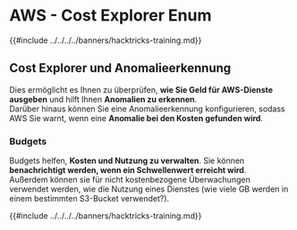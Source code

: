 # AWS - Cost Explorer Enum

{{#include ../../../../banners/hacktricks-training.md}}

## Cost Explorer und Anomalieerkennung

Dies ermöglicht es Ihnen zu überprüfen, **wie Sie Geld für AWS-Dienste ausgeben** und hilft Ihnen **Anomalien zu erkennen**.\
Darüber hinaus können Sie eine Anomalieerkennung konfigurieren, sodass AWS Sie warnt, wenn eine **Anomalie bei den Kosten gefunden wird**.

### Budgets

Budgets helfen, **Kosten und Nutzung zu verwalten**. Sie können **benachrichtigt werden, wenn ein Schwellenwert erreicht wird**.\
Außerdem können sie für nicht kostenbezogene Überwachungen verwendet werden, wie die Nutzung eines Dienstes (wie viele GB werden in einem bestimmten S3-Bucket verwendet?).

{{#include ../../../../banners/hacktricks-training.md}}

